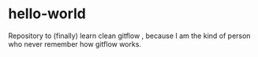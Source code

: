 # hello-world
Repository to (finally) learn clean gitflow , because I am the kind of person who never remember how gitflow works.
